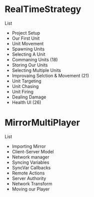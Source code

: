 # RealTimeStrategy

List
- Project Setup
- Our First Unit
- Unit Movement
- Spawning Units
- Selecting A Unit
- Commaning Units (18)
- Storing Our Units
- Selecting Multiple Units
- Improvaing Selction & Movement (21)
- Unit Targeting
- Unit Chasing
- Unit Firing
- Dealing Damage
- Health UI (26)


# MirrorMultiPlayer

List
- Importing Mirror
- Client-Server Model
- Network manager
- Syncing Variables
- SyncVar Callbacks
- Remote Actions
- Server Authority
- Network Transform
- Moving our Player